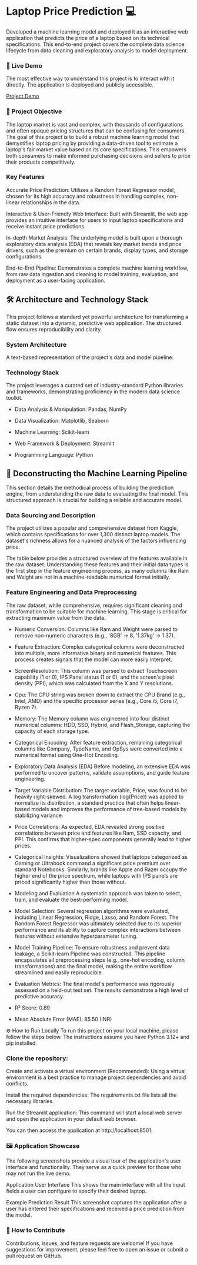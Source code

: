 # Laptop Price Prediction 💻

Developed a machine learning model and deployed it as an interactive web application that predicts the price of a laptop based on its technical specifications. This end-to-end project covers the complete data science lifecycle from data cleaning and exploratory analysis to model deployment.

### 🚀 Live Demo
The most effective way to understand this project is to interact with it directly. The application is deployed and publicly accessible.

[Project Demo](https://laptoppp-adnan.onrender.com/)

### 🎯 Project Objective
The laptop market is vast and complex, with thousands of configurations and often opaque pricing structures that can be confusing for consumers. The goal of this project is to build a robust machine learning model that demystifies laptop pricing by providing a data-driven tool to estimate a laptop's fair market value based on its core specifications. This empowers both consumers to make informed purchasing decisions and sellers to price their products competitively.

### Key Features
Accurate Price Prediction: Utilizes a Random Forest Regressor model, chosen for its high accuracy and robustness in handling complex, non-linear relationships in the data.

Interactive & User-Friendly Web Interface: Built with Streamlit, the web app provides an intuitive interface for users to input laptop specifications and receive instant price predictions.

In-depth Market Analysis: The underlying model is built upon a thorough exploratory data analysis (EDA) that reveals key market trends and price drivers, such as the premium on certain brands, display types, and storage configurations.

End-to-End Pipeline: Demonstrates a complete machine learning workflow, from raw data ingestion and cleaning to model training, evaluation, and deployment as a user-facing application.

## 🛠️ Architecture and Technology Stack
This project follows a standard yet powerful architecture for transforming a static dataset into a dynamic, predictive web application. The structured flow ensures reproducibility and clarity.

### System Architecture
A text-based representation of the project's data and model pipeline:

### Technology Stack
The project leverages a curated set of industry-standard Python libraries and frameworks, demonstrating proficiency in the modern data science toolkit.

* Data Analysis & Manipulation: Pandas, NumPy

* Data Visualization: Matplotlib, Seaborn

* Machine Learning: Scikit-learn

* Web Framework & Deployment: Streamlit

* Programming Language: Python

## 🔬 Deconstructing the Machine Learning Pipeline
This section details the methodical process of building the prediction engine, from understanding the raw data to evaluating the final model. This structured approach is crucial for building a reliable and accurate model.

### Data Sourcing and Description
The project utilizes a popular and comprehensive dataset from Kaggle, which contains specifications for over 1,300 distinct laptop models. The dataset's richness allows for a nuanced analysis of the factors influencing price.

The table below provides a structured overview of the features available in the raw dataset. Understanding these features and their initial data types is the first step in the feature engineering process, as many columns like Ram and Weight are not in a machine-readable numerical format initially.

### Feature Engineering and Data Preprocessing
The raw dataset, while comprehensive, requires significant cleaning and transformation to be suitable for machine learning. This stage is critical for extracting maximum value from the data.

* Numeric Conversion: Columns like Ram and Weight were parsed to remove non-numeric characters (e.g., '8GB' → 8, '1.37kg' → 1.37).

* Feature Extraction: Complex categorical columns were deconstructed into multiple, more informative binary and numerical features. This process creates signals that the model can more easily interpret.

* ScreenResolution: This column was parsed to extract Touchscreen capability (1 or 0), IPS Panel status (1 or 0), and the screen's pixel density (PPI), which was calculated from the X and Y resolutions.

* Cpu: The CPU string was broken down to extract the CPU Brand (e.g., Intel, AMD) and the specific processor series (e.g., Core i5, Core i7, Ryzen 7).

* Memory: The Memory column was engineered into four distinct numerical columns: HDD, SSD, Hybrid, and Flash_Storage, capturing the capacity of each storage type.

* Categorical Encoding: After feature extraction, remaining categorical columns like Company, TypeName, and OpSys were converted into a numerical format using One-Hot Encoding.

* Exploratory Data Analysis (EDA)
Before modeling, an extensive EDA was performed to uncover patterns, validate assumptions, and guide feature engineering.

* Target Variable Distribution: The target variable, Price, was found to be heavily right-skewed. A log transformation (log(Price)) was applied to normalize its distribution, a standard practice that often helps linear-based models and improves the performance of tree-based models by stabilizing variance.

* Price Correlations: As expected, EDA revealed strong positive correlations between price and features like Ram, SSD capacity, and PPI. This confirms that higher-spec components generally lead to higher prices.

* Categorical Insights: Visualizations showed that laptops categorized as Gaming or Ultrabook command a significant price premium over standard Notebooks. Similarly, brands like Apple and Razer occupy the higher end of the price spectrum, while laptops with IPS panels are priced significantly higher than those without.

* Modeling and Evaluation
A systematic approach was taken to select, train, and evaluate the best-performing model.

* Model Selection: Several regression algorithms were evaluated, including Linear Regression, Ridge, Lasso, and Random Forest. The Random Forest Regressor was ultimately selected due to its superior performance and its ability to capture complex interactions between features without extensive hyperparameter tuning.

* Model Training Pipeline: To ensure robustness and prevent data leakage, a Scikit-learn Pipeline was constructed. This pipeline encapsulates all preprocessing steps (e.g., one-hot encoding, column transformations) and the final model, making the entire workflow streamlined and easily reproducible.

* Evaluation Metrics: The final model's performance was rigorously assessed on a held-out test set. The results demonstrate a high level of predictive accuracy.

* R² Score: 0.89

* Mean Absolute Error (MAE): 85.50 (INR)

⚙️ How to Run Locally
To run this project on your local machine, please follow the steps below. The instructions assume you have Python 3.12+ and pip installed.

### Clone the repository:

Create and activate a virtual environment (Recommended):
Using a virtual environment is a best practice to manage project dependencies and avoid conflicts.

Install the required dependencies:
The requirements.txt file lists all the necessary libraries.

Run the Streamlit application:
This command will start a local web server and open the application in your default web browser.

You can then access the application at http://localhost:8501.

### 🖼️ Application Showcase
The following screenshots provide a visual tour of the application's user interface and functionality. They serve as a quick preview for those who may not run the live demo.

Application User Interface
This shows the main interface with all the input fields a user can configure to specify their desired laptop.

Example Prediction Result
This screenshot captures the application after a user has entered their specifications and received a price prediction from the model.


### 🤝 How to Contribute
Contributions, issues, and feature requests are welcome! If you have suggestions for improvement, please feel free to open an issue or submit a pull request on GitHub.


